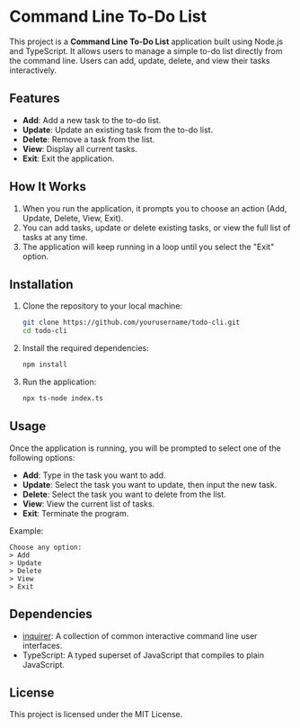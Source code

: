 # Command Line To-Do List

This project is a **Command Line To-Do List** application built using Node.js and TypeScript. It allows users to manage a simple to-do list directly from the command line. Users can add, update, delete, and view their tasks interactively.

## Features
- **Add**: Add a new task to the to-do list.
- **Update**: Update an existing task from the to-do list.
- **Delete**: Remove a task from the list.
- **View**: Display all current tasks.
- **Exit**: Exit the application.

## How It Works
1. When you run the application, it prompts you to choose an action (Add, Update, Delete, View, Exit).
2. You can add tasks, update or delete existing tasks, or view the full list of tasks at any time.
3. The application will keep running in a loop until you select the "Exit" option.

## Installation

1. Clone the repository to your local machine:
    ```bash
    git clone https://github.com/yourusername/todo-cli.git
    cd todo-cli
    ```

2. Install the required dependencies:
    ```bash
    npm install
    ```

3. Run the application:
    ```bash
    npx ts-node index.ts
    ```

## Usage

Once the application is running, you will be prompted to select one of the following options:

- **Add**: Type in the task you want to add.
- **Update**: Select the task you want to update, then input the new task.
- **Delete**: Select the task you want to delete from the list.
- **View**: View the current list of tasks.
- **Exit**: Terminate the program.

Example:
```
Choose any option:
> Add
> Update
> Delete
> View
> Exit
```

## Dependencies

- [inquirer](https://www.npmjs.com/package/inquirer): A collection of common interactive command line user interfaces.
- TypeScript: A typed superset of JavaScript that compiles to plain JavaScript.

## License

This project is licensed under the MIT License.
